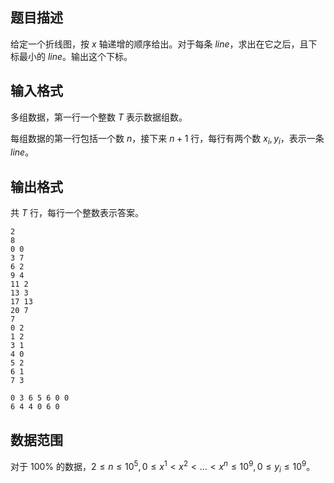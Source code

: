 ## 题目描述

给定一个折线图，按 $x$ 轴递增的顺序给出。对于每条 $line$，求出在它之后，且下标最小的 $line$。输出这个下标。

## 输入格式

多组数据，第一行一个整数 $T$ 表示数据组数。

每组数据的第一行包括一个数 $n$，接下来 $n+1$ 行，每行有两个数 $x_i,y_i$，表示一条 $line$。

## 输出格式

共 $T$ 行，每行一个整数表示答案。

```input1
2
8
0 0
3 7
6 2
9 4
11 2
13 3
17 13
20 7
7
0 2
1 2
3 1
4 0
5 2
6 1
7 3
```

```output1
0 3 6 5 6 0 0
6 4 4 0 6 0
```

## 数据范围

对于 $100\%$ 的数据，$2\le n\le 10^5,0\le x^1<x^2<\dots <x^n\le 10^9,0\le y_i\le 10^9$。
